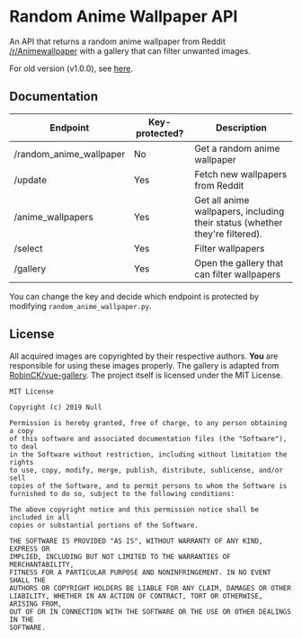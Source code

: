 # Random Anime Wallpaper API

An API that returns a random anime wallpaper from Reddit [/r/Animewallpaper](https://www.reddit.com/r/Animewallpaper/) with a gallery that can filter unwanted images.

For old version (v1.0.0), see [here](https://gist.github.com/harrynull/0194a5c1119a9c1a3020f3a551559262).

## Documentation

| Endpoint |Key-protected?|Description|
| -------- | ---- | ---- |
| /random_anime_wallpaper | No | Get a random anime wallpaper |
| /update | Yes | Fetch new wallpapers from Reddit |
| /anime_wallpapers | Yes | Get all anime wallpapers, including their status (whether they're filtered). |
| /select | Yes | Filter wallpapers |
| /gallery | Yes | Open the gallery that can filter wallpapers |

You can change the key and decide which endpoint is protected by modifying `random_anime_wallpaper.py`.

## License

All acquired images are copyrighted by their respective authors. **You** are responsible for using these images properly.
The gallery is adapted from [RobinCK/vue-gallery](https://github.com/RobinCK/vue-gallery).
The project itself is licensed under the MIT License.

    MIT License
    
    Copyright (c) 2019 Null
    
    Permission is hereby granted, free of charge, to any person obtaining a copy
    of this software and associated documentation files (the "Software"), to deal
    in the Software without restriction, including without limitation the rights
    to use, copy, modify, merge, publish, distribute, sublicense, and/or sell
    copies of the Software, and to permit persons to whom the Software is
    furnished to do so, subject to the following conditions:
    
    The above copyright notice and this permission notice shall be included in all
    copies or substantial portions of the Software.
    
    THE SOFTWARE IS PROVIDED "AS IS", WITHOUT WARRANTY OF ANY KIND, EXPRESS OR
    IMPLIED, INCLUDING BUT NOT LIMITED TO THE WARRANTIES OF MERCHANTABILITY,
    FITNESS FOR A PARTICULAR PURPOSE AND NONINFRINGEMENT. IN NO EVENT SHALL THE
    AUTHORS OR COPYRIGHT HOLDERS BE LIABLE FOR ANY CLAIM, DAMAGES OR OTHER
    LIABILITY, WHETHER IN AN ACTION OF CONTRACT, TORT OR OTHERWISE, ARISING FROM,
    OUT OF OR IN CONNECTION WITH THE SOFTWARE OR THE USE OR OTHER DEALINGS IN THE
    SOFTWARE.